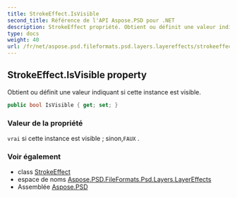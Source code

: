 ```yaml
---
title: StrokeEffect.IsVisible
second_title: Référence de l'API Aspose.PSD pour .NET
description: StrokeEffect propriété. Obtient ou définit une valeur indiquant si cette instance est visible.
type: docs
weight: 40
url: /fr/net/aspose.psd.fileformats.psd.layers.layereffects/strokeeffect/isvisible/
---
```

## StrokeEffect.IsVisible property

Obtient ou définit une valeur indiquant si cette instance est visible.

```csharp
public bool IsVisible { get; set; }
```

### Valeur de la propriété

`vrai` si cette instance est visible ; sinon,`FAUX` .

### Voir également

* class [StrokeEffect](../)
* espace de noms [Aspose.PSD.FileFormats.Psd.Layers.LayerEffects](../../strokeeffect/)
* Assemblée [Aspose.PSD](../../../)


